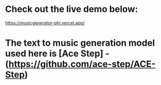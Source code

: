 # Check out the live demo below:
https://musicgenerator-phi.vercel.app/



# The text to music generation model used here is [Ace Step] - (https://github.com/ace-step/ACE-Step)

